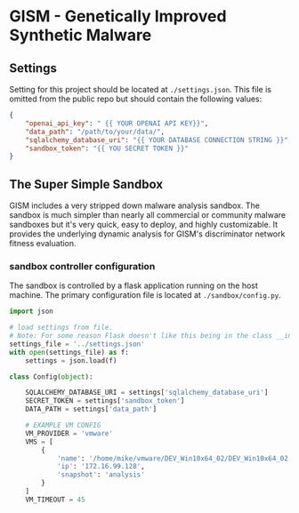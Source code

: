 # GISM - Genetically Improved Synthetic Malware

## Settings
Setting for this project should be located at `./settings.json`. This file is omitted from the public repo but should contain the following values:
``` json
{
    "openai_api_key": " {{ YOUR OPENAI API KEY}}",
    "data_path": "/path/to/your/data/",
    "sqlalchemy_database_uri": "{{ YOUR DATABASE CONNECTION STRING }}",
    "sandbox_token": "{{ YOU SECRET TOKEN }}"
}
```


## The Super Simple Sandbox

GISM includes a very stripped down malware analysis sandbox. The sandbox is much simpler than nearly all commercial or community malware sandboxes but it's very quick, easy to deploy, and highly customizable. It provides the underlying dynamic analysis for GISM's discriminator network fitness evaluation.

### sandbox controller configuration

The sandbox is controlled by a flask application running on the host machine. The primary configuration file is located at `./sandbox/config.py`. 

``` python
import json

# load settings from file. 
# Note: For some reason Flask doesn't like this being in the class __init__ function
settings_file = '../settings.json'
with open(settings_file) as f:
    settings = json.load(f)

class Config(object):

    SQLALCHEMY_DATABASE_URI = settings['sqlalchemy_database_uri']
    SECRET_TOKEN = settings['sandbox_token']
    DATA_PATH = settings['data_path']

    # EXAMPLE VM CONFIG
    VM_PROVIDER = 'vmware'
    VMS = [
        {
            'name': '/home/mike/vmware/DEV_Win10x64_02/DEV_Win10x64_02.vmx', 
            'ip': '172.16.99.128',
            'snapshot': 'analysis'
        }
    ]
    VM_TIMEOUT = 45
    
```
